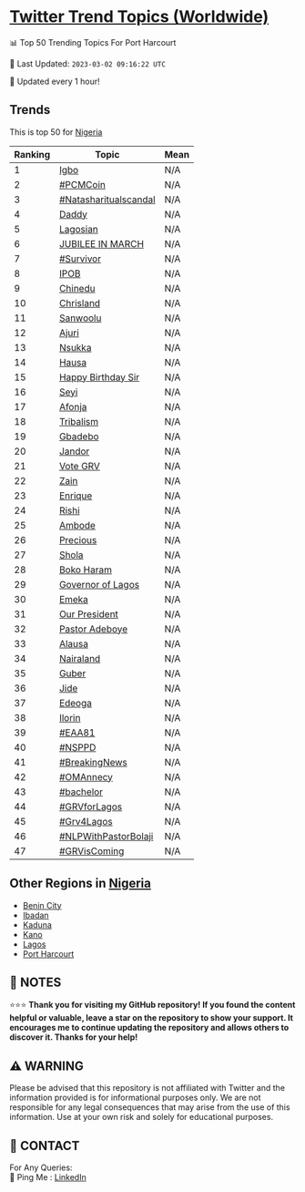 [Twitter Trend Topics (Worldwide)](https://github.com/ErcinDedeoglu/Twitter-Trend-Topics)
==========


📊 Top 50 Trending Topics For Port Harcourt

📆 Last Updated: `2023-03-02 09:16:22 UTC`

🔧 Updated every 1 hour!


## Trends

This is top 50 for [Nigeria](</Nigeria>)

| Ranking | Topic | Mean |
| ------- | ------------ | ------------ |
| 1 | [Igbo](http://twitter.com/search?q=Igbo) | N/A |
| 2 | [#PCMCoin](http://twitter.com/search?q=%23PCMCoin) | N/A |
| 3 | [#Natasharitualscandal](http://twitter.com/search?q=%23Natasharitualscandal) | N/A |
| 4 | [Daddy](http://twitter.com/search?q=Daddy) | N/A |
| 5 | [Lagosian](http://twitter.com/search?q=Lagosian) | N/A |
| 6 | [JUBILEE IN MARCH](http://twitter.com/search?q=JUBILEE+IN+MARCH) | N/A |
| 7 | [#Survivor](http://twitter.com/search?q=%23Survivor) | N/A |
| 8 | [IPOB](http://twitter.com/search?q=IPOB) | N/A |
| 9 | [Chinedu](http://twitter.com/search?q=Chinedu) | N/A |
| 10 | [Chrisland](http://twitter.com/search?q=Chrisland) | N/A |
| 11 | [Sanwoolu](http://twitter.com/search?q=Sanwoolu) | N/A |
| 12 | [Ajuri](http://twitter.com/search?q=Ajuri) | N/A |
| 13 | [Nsukka](http://twitter.com/search?q=Nsukka) | N/A |
| 14 | [Hausa](http://twitter.com/search?q=Hausa) | N/A |
| 15 | [Happy Birthday Sir](http://twitter.com/search?q=Happy+Birthday+Sir) | N/A |
| 16 | [Seyi](http://twitter.com/search?q=Seyi) | N/A |
| 17 | [Afonja](http://twitter.com/search?q=Afonja) | N/A |
| 18 | [Tribalism](http://twitter.com/search?q=Tribalism) | N/A |
| 19 | [Gbadebo](http://twitter.com/search?q=Gbadebo) | N/A |
| 20 | [Jandor](http://twitter.com/search?q=Jandor) | N/A |
| 21 | [Vote GRV](http://twitter.com/search?q=Vote+GRV) | N/A |
| 22 | [Zain](http://twitter.com/search?q=Zain) | N/A |
| 23 | [Enrique](http://twitter.com/search?q=Enrique) | N/A |
| 24 | [Rishi](http://twitter.com/search?q=Rishi) | N/A |
| 25 | [Ambode](http://twitter.com/search?q=Ambode) | N/A |
| 26 | [Precious](http://twitter.com/search?q=Precious) | N/A |
| 27 | [Shola](http://twitter.com/search?q=Shola) | N/A |
| 28 | [Boko Haram](http://twitter.com/search?q=Boko+Haram) | N/A |
| 29 | [Governor of Lagos](http://twitter.com/search?q=Governor+of+Lagos) | N/A |
| 30 | [Emeka](http://twitter.com/search?q=Emeka) | N/A |
| 31 | [Our President](http://twitter.com/search?q=Our+President) | N/A |
| 32 | [Pastor Adeboye](http://twitter.com/search?q=Pastor+Adeboye) | N/A |
| 33 | [Alausa](http://twitter.com/search?q=Alausa) | N/A |
| 34 | [Nairaland](http://twitter.com/search?q=Nairaland) | N/A |
| 35 | [Guber](http://twitter.com/search?q=Guber) | N/A |
| 36 | [Jide](http://twitter.com/search?q=Jide) | N/A |
| 37 | [Edeoga](http://twitter.com/search?q=Edeoga) | N/A |
| 38 | [Ilorin](http://twitter.com/search?q=Ilorin) | N/A |
| 39 | [#EAA81](http://twitter.com/search?q=%23EAA81) | N/A |
| 40 | [#NSPPD](http://twitter.com/search?q=%23NSPPD) | N/A |
| 41 | [#BreakingNews](http://twitter.com/search?q=%23BreakingNews) | N/A |
| 42 | [#OMAnnecy](http://twitter.com/search?q=%23OMAnnecy) | N/A |
| 43 | [#bachelor](http://twitter.com/search?q=%23bachelor) | N/A |
| 44 | [#GRVforLagos](http://twitter.com/search?q=%23GRVforLagos) | N/A |
| 45 | [#Grv4Lagos](http://twitter.com/search?q=%23Grv4Lagos) | N/A |
| 46 | [#NLPWithPastorBolaji](http://twitter.com/search?q=%23NLPWithPastorBolaji) | N/A |
| 47 | [#GRVisComing](http://twitter.com/search?q=%23GRVisComing) | N/A |



## Other Regions in [Nigeria](</Nigeria>)

* [Benin City](</Nigeria/Benin City.md>)
* [Ibadan](</Nigeria/Ibadan.md>)
* [Kaduna](</Nigeria/Kaduna.md>)
* [Kano](</Nigeria/Kano.md>)
* [Lagos](</Nigeria/Lagos.md>)
* [Port Harcourt](</Nigeria/Port Harcourt.md>)



## 📝 NOTES

⭐⭐⭐ **Thank you for visiting my GitHub repository! If you found the content helpful or valuable, leave a star on the repository to show your support. It encourages me to continue updating the repository and allows others to discover it. Thanks for your help!**


## ⚠️ WARNING

Please be advised that this repository is not affiliated with Twitter and the information provided is for informational purposes only. We are not responsible for any legal consequences that may arise from the use of this information. Use at your own risk and solely for educational purposes.


## 📨 CONTACT

 For Any Queries:  
            🏓 Ping Me : [LinkedIn](https://www.linkedin.com/in/ercindedeoglu/)

